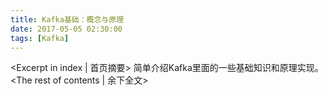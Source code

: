 ```yaml
---
title: Kafka基础：概念与原理
date: 2017-05-05 02:30:00
tags: [Kafka]
---
```

<Excerpt in index | 首页摘要>
简单介绍Kafka里面的一些基础知识和原理实现。<!-- more -->
<The rest of contents | 余下全文>
